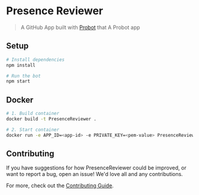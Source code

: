 # Presence Reviewer

> A GitHub App built with [Probot](https://github.com/probot/probot) that A Probot app

## Setup

```sh
# Install dependencies
npm install

# Run the bot
npm start
```

## Docker

```sh
# 1. Build container
docker build -t PresenceReviewer .

# 2. Start container
docker run -e APP_ID=<app-id> -e PRIVATE_KEY=<pem-value> PresenceReviewer
```

## Contributing

If you have suggestions for how PresenceReviewer could be improved, or want to report a bug, open an issue! We'd love all and any contributions.

For more, check out the [Contributing Guide](CONTRIBUTING.md).
